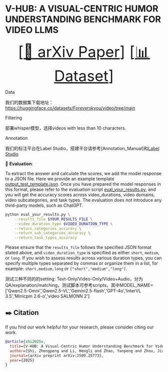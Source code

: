 # V-HUB: A VISUAL-CENTRIC HUMOR UNDERSTANDING BENCHMARK FOR VIDEO LLMS

<font size=7><div align='center' > [[📖 arXiv Paper](https://arxiv.org/pdf/2509.25773)] [[📊 Dataset](https://huggingface.co/datasets/Foreverskyou/video/tree/main)] </div></font>

Data

我们的数据集下载地址：https://huggingface.co/datasets/Foreverskyou/video/tree/main

Filtering

部署whisper模型，选择videos with less than 10 characters.

Annotation

我们的标注平台在Label Studio，搭建平台请参考[Annotation_Manual]和[Label Studio](https://github.com/HumanSignal/label-studio)

📍 **Evaluation**: 

To extract the answer and calculate the scores, we add the model response to a JSON file. Here we provide an example template [output_test_template.json](./evaluation/output_test_template.json). Once you have prepared the model responses in this format, please refer to the evaluation script [eval_your_results.py](https://github.com/thanku-all/parse_answer/blob/main/eval_your_results.py), and you will get the accuracy scores across video_durations, video domains, video subcategories, and task types. 
The evaluation does not introduce any third-party models, such as ChatGPT.

```bash
python eval_your_results.py \
    --results_file $YOUR_RESULTS_FILE \
    --video_duration_type $VIDEO_DURATION_TYPE \
    --return_categories_accuracy \
    --return_sub_categories_accuracy \
    --return_task_types_accuracy
```
Please ensure that the `results_file` follows the specified JSON format stated above, and `video_duration_type` is specified as either `short`, `medium`, or `long`. If you wish to assess results across various duration types, you can specify multiple types separated by commas or organize them in a list, for example: `short,medium,long` or `["short","medium","long"]`.


测试三种不同的的setting: Text-Only/Video-Only/Video+Audio，分为QA/explanation/matching，测试脚本可参考scripts，其中MODEL_NAME=['Qwen2.5-Omni','Qwen2.5-VL','Gemini2.5-flash','GPT-4o','InterVL 3.5','Minicpm 2.6-o','video SALMONN 2']

## :black_nib: Citation

If you find our work helpful for your research, please consider citing our work. 

```bibtex
@article{shi2025v,
  title={V-HUB: A Visual-Centric Humor Understanding Benchmark for Video LLMs},
  author={Shi, Zhengpeng and Li, Hengli and Zhao, Yanpeng and Zhou, Jianqun and Wang, Yuxuan and Cui, Qinrong and Bi, Wei and Zhu, Songchun and Zhao, Bo and Zheng, Zilong},
  journal={arXiv preprint arXiv:2509.25773},
  year={2025}
}
```
